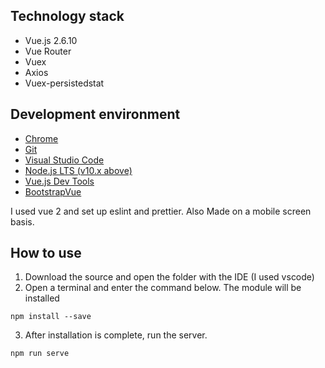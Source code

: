 ## Technology stack

- Vue.js 2.6.10
- Vue Router
- Vuex
- Axios
- Vuex-persistedstat

## Development environment

- [Chrome](https://www.google.com/intl/ko/chrome/)
- [Git](https://git-scm.com/downloads)
- [Visual Studio Code](https://code.visualstudio.com/)
- [Node.js LTS (v10.x above)](https://nodejs.org/ko/)
- [Vue.js Dev Tools](https://chrome.google.com/webstore/detail/vuejs-devtools/nhdogjmejiglipccpnnnanhbledajbpd)
- [BootstrapVue](https://bootstrap-vue.org/)

I used vue 2 and set up eslint and prettier.
Also Made on a mobile screen basis.

## How to use
1. Download the source and open the folder with the IDE (I used vscode)
2. Open a terminal and enter the command below. The module will be installed
<pre><code>npm install --save</code></pre>
3. After installation is complete, run the server.
<pre><code>npm run serve</code></pre>
